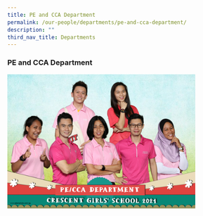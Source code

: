 ```yaml
---
title: PE and CCA Department
permalink: /our-people/departments/pe-and-cca-department/
description: ""
third_nav_title: Departments
---
```

### **PE and CCA Department**

<img src="/images/dept8.png" style="width:85%">